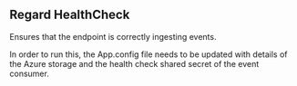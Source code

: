 ﻿Regard HealthCheck
------------------

Ensures that the endpoint is correctly ingesting events.

In order to run this, the App.config file needs to be updated with details of the Azure storage and the health check
shared secret of the event consumer.
